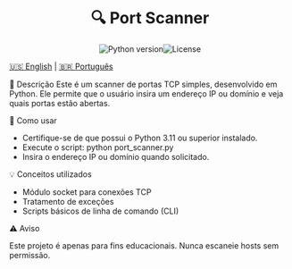 <h1 align="center">🔍 Port Scanner</h1>
<p align="center"><img src="https://img.shields.io/badge/Python-3.11-blue?logo=python" alt="Python version" /><img src="https://img.shields.io/badge/License-MIT-green.svg" alt="License" /></p>

[🇺🇸 English](README.md) | [🇧🇷 Português](README.pt.md)

📌 Descrição
Este é um scanner de portas TCP simples, desenvolvido em Python. Ele permite que o usuário insira um endereço IP ou domínio e veja quais portas estão abertas.

🚀 Como usar
- Certifique-se de que possui o Python 3.11 ou superior instalado.
- Execute o script: python port_scanner.py
- Insira o endereço IP ou domínio quando solicitado.

💡 Conceitos utilizados
- Módulo socket para conexões TCP
- Tratamento de exceções
- Scripts básicos de linha de comando (CLI)

⚠️ Aviso

Este projeto é apenas para fins educacionais. 
Nunca escaneie hosts sem permissão.
